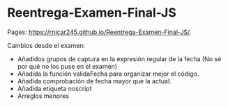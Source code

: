 # Reentrega-Examen-Final-JS
Pages: https://rnicar245.github.io/Reentrega-Examen-Final-JS/.

Cambios desde el examen:
  - Añadidos grupos de captura en la expresión regular de la fecha (No sé por qué no los puse en el examen)
  - Añadida la función validaFecha para organizar mejor el código.
  - Añadida comprobación de fecha mayor que la actual.
  - Añadida etiqueta noscript
  - Arreglos menores
